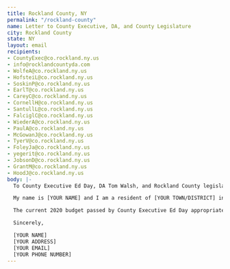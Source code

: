 ```yaml
---
title: Rockland County, NY
permalink: "/rockland-county"
name: Letter to County Executive, DA, and County Legislature
city: Rockland County
state: NY
layout: email
recipients:
- CountyExec@co.rockland.ny.us
- info@rocklandcountyda.com
- WolfeA@co.rockland.ny.us
- HofsteiL@co.rockland.ny.us
- SoskinP@co.rockland.ny.us
- EarlT@co.rockland.ny.us
- CareyC@co.rockland.ny.us
- CornellH@co.rockland.ny.us
- SantullL@co.rockland.ny.us
- FalciglC@co.rockland.ny.us
- WiederA@co.rockland.ny.us
- PaulA@co.rockland.ny.us
- McGowanJ@co.rockland.ny.us
- TyerV@co.rockland.ny.us
- FoleyJa@co.rockland.ny.us
- yegerit@co.rockland.ny.us
- JobsonD@co.rockland.ny.us
- GrantM@co.rockland.ny.us
- HoodJ@co.rockland.ny.us
body: |-
  To County Executive Ed Day, DA Tom Walsh, and Rockland County legislature,

  My name is [YOUR NAME] and I am a resident of [YOUR TOWN/DISTRICT] in Rockland County. I am writing to demand that County Executive Day and the Rockland County legislature adopt a city budget that prioritizes community wellbeing, and redirects funding away from the police. This week, the country has been gripped by protests demanding reconsideration of the role of police in America and an end to racism and anti-Blackness. Moving funds away from the sheriff’s office and police department is a crucial way to combat these issues at the county level.

  The current 2020 budget passed by County Executive Ed Day appropriates 73 million dollars to the Sheriff, which is the second highest amount by department. I demand that the County Legislature and County Executive begin to meaningfully defund the Sheriff and redirect funds to community-based mental health services, substance abuse treatment services, affordable housing programs, and more. I demand a budget that supports community wellbeing, instead of one that empowers police forces to tear communities apart.

  Sincerely,

  [YOUR NAME]
  [YOUR ADDRESS]
  [YOUR EMAIL]
  [YOUR PHONE NUMBER]
---
```


